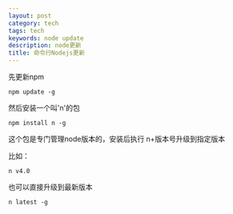 ```yaml
---
layout: post
category: tech
tags: tech
keywords: node update
description: node更新
title: 命令行Nodejs更新
---
```


先更新npm

```
npm update -g
```

然后安装一个叫'n'的包

```
npm install n -g
```

这个包是专门管理node版本的，安装后执行 n+版本号升级到指定版本

比如：

```
n v4.0
```

也可以直接升级到最新版本

``` 
n latest -g
```

